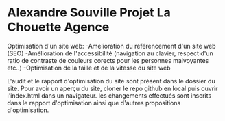 # Alexandre Souville Projet La Chouette Agence

Optimisation d'un site web:
  -Amelioration du référencement d'un site web (SEO)
  -Amélioration de l'accessibilité (navigation au clavier, respect d'un ratio de contraste de couleurs corects pour les personnes malvoyantes etc..)
  -Optimisation de la taille et de la vitesse du site web
 
L'audit et le rapport d'optimisation du site sont présent dans le dossier du site.
Pour avoir un aperçu du site, cloner le repo github en local puis ouvrir l'index.html dans un navigateur.
les changements effectués sont inscrits dans le rapport d'optimisation ainsi que d'autres propositions d'optimisation.
